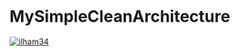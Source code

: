 # MySimpleCleanArchitecture
[![ilham34](https://circleci.com/gh/ilham34/MySimpleCleanArchitecture2.svg?style=svg)](https://circleci.com/gh/ilham/MySimpleCleanArchitecture2)